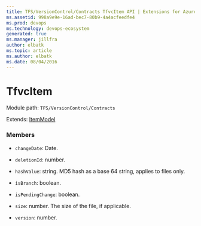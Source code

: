 ```yaml
---
title: TFS/VersionControl/Contracts TfvcItem API | Extensions for Azure DevOps Services
ms.assetid: 998a9e9e-16ad-bec7-80b9-4a4acfeedfe4
ms.prod: devops
ms.technology: devops-ecosystem
generated: true
ms.manager: jillfra
author: elbatk
ms.topic: article
ms.author: elbatk
ms.date: 08/04/2016
---
```


# TfvcItem

Module path: `TFS/VersionControl/Contracts`

Extends: [ItemModel](../../../TFS/VersionControl/Contracts/ItemModel.md)

### Members

* `changeDate`: Date. 

* `deletionId`: number. 

* `hashValue`: string. MD5 hash as a base 64 string, applies to files only.

* `isBranch`: boolean. 

* `isPendingChange`: boolean. 

* `size`: number. The size of the file, if applicable.

* `version`: number. 

